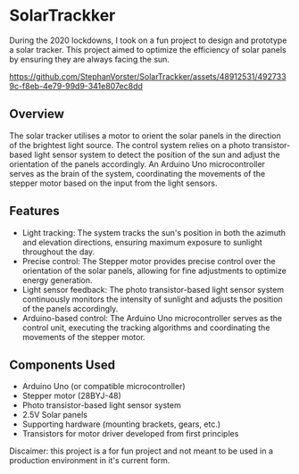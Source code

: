 # SolarTrackker
During the 2020 lockdowns, I took on a fun project to design and prototype a solar tracker. This project aimed to optimize the efficiency of solar panels by ensuring they are always facing the sun.

https://github.com/StephanVorster/SolarTrackker/assets/48912531/4927339c-f8eb-4e79-99d9-341e807ec8dd


## Overview

The solar tracker utilises a motor to orient the solar panels in the direction of the brightest light source. The control system relies on a photo transistor-based light sensor system to detect the position of the sun and adjust the orientation of the panels accordingly. An Arduino Uno microcontroller serves as the brain of the system, coordinating the movements of the stepper motor based on the input from the light sensors.
## Features

- Light tracking: The system tracks the sun's position in both the azimuth and elevation directions, ensuring maximum exposure to sunlight throughout the day.
- Precise control: The Stepper motor provides precise control over the orientation of the solar panels, allowing for fine adjustments to optimize energy generation.
- Light sensor feedback: The photo transistor-based light sensor system continuously monitors the intensity of sunlight and adjusts the position of the panels accordingly.
- Arduino-based control: The Arduino Uno microcontroller serves as the control unit, executing the tracking algorithms and coordinating the movements of the stepper motor.

## Components Used

- Arduino Uno (or compatible microcontroller)
- Stepper motor (28BYJ-48)
- Photo transistor-based light sensor system
- 2.5V Solar panels
- Supporting hardware (mounting brackets, gears, etc.)
- Transistors for motor driver developed from first principles 

Discaimer: this project is a for fun project and not meant to be used in a production environment in it's current form.
